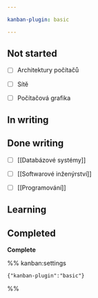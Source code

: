 ```yaml
---

kanban-plugin: basic

---
```


## Not started

- [ ] Architektury počítačů
- [ ] Sítě
- [ ] Počítačová grafika


## In writing



## Done writing

- [ ] [[Databázové systémy]]
- [ ] [[Softwarové inženýrství]]
- [ ] [[Programování]]


## Learning



## Completed

**Complete**




%% kanban:settings
```
{"kanban-plugin":"basic"}
```
%%